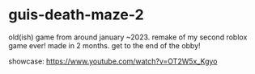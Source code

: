 # guis-death-maze-2
old(ish) game from around january ~2023. remake of my second roblox game ever! made in 2 months. get to the end of the obby!

showcase: https://www.youtube.com/watch?v=OT2W5x_Kgyo
